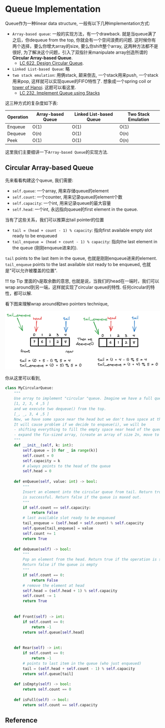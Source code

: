 # Queue Implementation

Queue作为一种linear data structure, 一般有以下几种implementation方式:

- `Array-based queue`: 一般的实现方法，有一个drawback. 就是当queue满了之后，你dequeue from the top, 你就会有一个空间浪费的问题. 这时候你有两个选择，要么你增大array的size, 要么你shift整个array, 这两种方法都不是很好, 为了解决这个问题，引入了双指针来manipulate array创造所谓的**Circular Array-based Queue**.
    - [LC 622. Design Circular Queue](https://leetcode.com/problems/design-circular-queue/description/).
- `Linked List-based Queue`: 略
- `two stack emulation`: 用俩stack, 颠来倒去, 一个stack用来push, 一个stack用来pop, 这样就可以实现queue的FIFO特性了. 想象成一个spring coil or [tower of Hanoi](https://en.wikipedia.org/wiki/Tower_of_Hanoi). 这题可以看这里.
    - [LC 232. Implement Queue using Stacks](https://leetcode.com/problems/implement-queue-using-stacks/description/)


这三种方式的复杂度如下表:

| Operation | Array-based Queue | Linked List-based Queue | Two Stack Emulation |
| --------- | ------------------ | ------------------------ | ------------------- |
| Enqueue   | O(1)               | O(1)                     | O(1)                |
| Dequeue   | O(n)               | O(1)                     | O(n)                |
| Peek      | O(1)               | O(1)                     | O(n)                |


这里我们主要细讲一下`Array-based Queue`的实现方法.

## Circular Array-based Queue

先来看看构建这个queue, 我们需要:

- `self.queue`: 一个array, 用来存储queue的element
- `self.count`: 一个counter, 用来记录queue的element个数
- `self.capacity`: 一个int, 用来记录queue的最大容量
- `self.head`: 一个int, 永远指向queue的first element in the queue.

当有了这些关系，我们可以推算出tail pointer的位置

- `tail = (head + count - 1) % capacity`: 指向first available empty slot ready to be enqueued
- `tail_enqueue = (head + count - 1) % capacity`: 指向the last element in the queue (刚刚enqueue进来的).

`tail` points to the last item in the queue, 也就是刚刚enqueue进来的element. `tail_enqueue` points to the last available slot ready to be enqueued, 也就是"可以允许被覆盖的位置".

!!! tip Tip
    里面的`%`是取余数的意思, 也就是说，当我们的head在一端时，我们可以wrap around到另一端，这样就实现了circular queue的特性. 任何circular的特性，都可以解.

看下图来理解wrap around和two pointers technique, 

![](./assets/1_queue.excalidraw.png)

你从这里可以看到, 

```python
class MyCircularQueue:
    """
    Use array to implement "circular "queue. Imagine we have a full queue like 
    [1, 2, 3, 4 ,5 ]
    and we execute two dequeue() from the top. 
    [_, _, 3, 4 ,5 ]
    Now, we have some space near the head but we don't have space at the tail. 
    It will cause problem if we decide to enqueue(i), we will be
    - shifting everything to fill the empty space near head of the queue (O(n))
    - expand the fix-sized array, (create an array of size 2n, move to it, destroy the old array)
    """
    def __init__(self, k: int):
        self.queue = [0 for _ in range(k)]
        self.count = 0
        self.capacity = k
        # always points to the head of the queue
        self.head = 0
        
    def enQueue(self, value: int) -> bool:
        """
        Insert an element into the circular queue from tail. Return true if the operation
        is successful. Return false if the queue is maxed out.
        """
        if self.count == self.capacity:
            return False
        # last available slot ready to be enqueued
        tail_enqueue = (self.head + self.count) % self.capacity
        self.queue[tail_enqueue] = value
        self.count += 1
        return True

    def deQueue(self) -> bool:
        """
        Pop an element from the head. Return true if the operation is successful.
        Return false if the queue is empty
        """
        if self.count == 0:
            return False
        # remove the element at head
        self.head = (self.head + 1) % self.capacity
        self.count -= 1
        return True
        

    def Front(self) -> int:
        if self.count == 0:
            return -1
        return self.queue[self.head]
        

    def Rear(self) -> int:
        if self.count == 0:
            return -1
        # points to last item in the queue (who just enqueued)
        tail = (self.head + self.count - 1) % self.capacity
        return self.queue[tail]
        
    def isEmpty(self) -> bool:
        return self.count == 0

    def isFull(self) -> bool:
        return self.count == self.capacity
```

## Reference


